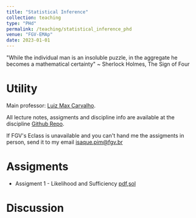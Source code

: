 ```yaml
---
title: "Statistical Inference"
collection: teaching
type: "PHd"
permalink: /teaching/statistical_inference_phd
venue: "FGV-EMAp"
date: 2023-01-01
---
```


"While the individual man is an insoluble puzzle, in the aggregate he becomes a mathematical certainty" ~ Sherlock Holmes, The Sign of Four

Utility
======

Main professor: [Luiz Max Carvalho](https://github.com/maxbiostat).

All lecture notes, assigments and discipline info are available at the discipline [Github Repo](https://github.com/maxbiostat/Statistical_Inference_MSc).

If FGV's Eclass is unavailable and you can't hand me the assigments in person, send it to my email isaque.pim@fgv.br


Assigments
======

- Assigment 1 - Likelihood and Sufficiency [pdf](https://github.com/maxbiostat/Statistical_Inference_MSc/blob/main/listas/lista1_InfEst_MSc.pdf),[sol](http://pudim.com.br/)

Discussion
======


